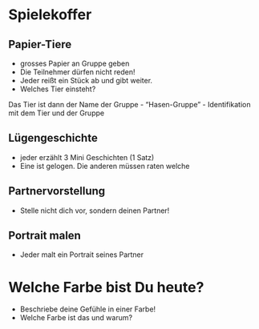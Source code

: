 # Spielekoffer

## Papier-Tiere 

- grosses Papier an Gruppe geben
- Die Teilnehmer dürfen nicht reden!
- Jeder reißt ein Stück ab und gibt weiter. 
- Welches Tier einsteht?

Das Tier ist dann der Name der Gruppe - “Hasen-Gruppe” - Identifikation mit dem Tier und der Gruppe 

## Lügengeschichte

- jeder erzählt 3 Mini Geschichten (1 Satz) 
- Eine ist gelogen. Die anderen müssen raten welche 

## Partnervorstellung 

- Stelle nicht dich vor, sondern deinen Partner!

## Portrait malen

- Jeder malt ein Portrait seines Partner

# Welche Farbe bist Du heute?

- Beschriebe deine Gefühle in einer Farbe! 
- Welche Farbe ist das und warum?


